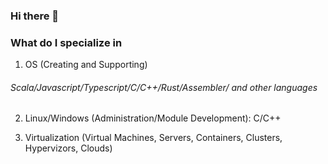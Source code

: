 ### Hi there 👋

### What do I specialize in
1. OS (Creating and Supporting)

###### Scala/Javascript/Typescript/C/C++/Rust/Assembler/ and other languages

2. Linux/Windows (Administration/Module Development): C/C++

3. Virtualization (Virtual Machines, Servers, Containers, Clusters, Hypervizors, Clouds)
